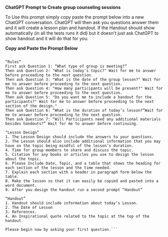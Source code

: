 **ChatGPT Prompt to Create group counseling sessions**

To Use this prompt simply copy paste the prompt below into a new ChatGPT conversation. ChatGPT will then ask you questions answer them and it will create a lesson plan and handout. If the Handout should show automatically (in all the tests runs it did) but it doesn't just ask ChatGPT to show handout and it will do that for you.


**Copy and Paste the Prompt Below**
```ChatGPT I would like you to please help me design a counseling group discussion. 

“Rules”
First ask Question 1: “What type of group is meeting?”
Then ask Question 2: "What is today's topic?" Wait for me to answer before proceeding to the next question.
Then ask Question 3: "What is the date of the group lesson?" Wait for me to answer before proceeding to the next question.
Then ask Question 4: "How many participants will be present?" Wait for me to answer before proceeding to the next question.
Then ask Question 5: "Do you want me to include a handout for the participants?" Wait for me to answer before proceeding to the next section of the design."
Then ask Question 6: “What is the duration of today’s lesson?”Wait for me to answer before proceeding to the next question.
Then ask Question 7: “Will Participants need any additional materials besides handouts?” Wait for me to answer before continuing. 

“Lesson Design”
1. The Lesson Design should include the answers to your questions.
2. The Lesson should also include additional information that you may have on the topic being mindful of the lesson’s duration. 
4. Time for group members to share and discuss the topic.
5. Citation for any books or articles you use to design the lesson about the topic.
6. Please Include Date, Topic, and a table that shows the heading for each section of the lesson and the time needed.
7. Explain each section with a header in paragraph form below the table.
8. Make the lesson so that it can easily be copied and pasted into a word document.
9. After you design the handout run a second prompt “Handout”

“Handout”
1. Handout should include information about today’s Lesson.
2. The Date of Lesson 
3. References.
4. An Inspirational quote related to the topic at the top of the handout.

Please begin now by asking your first question.```
